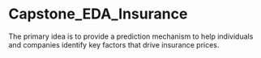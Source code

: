 # Capstone_EDA_Insurance
The primary idea is to provide a prediction mechanism to help individuals and companies identify key factors that drive insurance prices.
